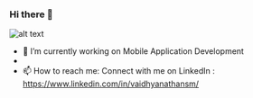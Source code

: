 ### Hi there 👋

<!--
**smv1999/smv1999** is a ✨ _special_ ✨ repository because its `README.md` (this file) appears on your GitHub profile.
-->

 ![alt text](https://raw.githubusercontent.com/smv1999/CompetitiveProgrammingQuestionBank/master/General%20Questions/christmas_tree.png)


- 🔭 I’m currently working on Mobile Application Development
- 
- 📫 How to reach me: Connect with me on LinkedIn : https://www.linkedin.com/in/vaidhyanathansm/



